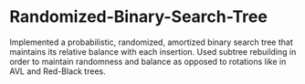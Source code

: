 # Randomized-Binary-Search-Tree
Implemented a probabilistic, randomized, amortized binary search tree that maintains its relative balance with each insertion. Used subtree rebuilding in order to maintain randomness and balance as opposed to rotations like in AVL and Red-Black trees.
